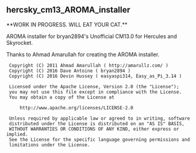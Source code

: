 ## hercsky_cm13_AROMA_installer

\*\*WORK IN PROGRESS. WILL EAT YOUR CAT.\*\*  

AROMA installer for bryan2894's Unofficial CM13.0 for Hercules and Skyrocket.

Thanks to Ahmad Amarullah for creating the AROMA installer.

```
 Copyright (C) 2011 Ahmad Amarullah ( http://amarullz.com/ )
 Copyright (C) 2016 Dave Antoine ( bryan2894 )  
 Copyright (C) 2016 Devin Hussey ( easyaspi314, Easy_as_Pi_3.14 )

 Licensed under the Apache License, Version 2.0 (the "License");
 you may not use this file except in compliance with the License.
 You may obtain a copy of the License at

     http://www.apache.org/licenses/LICENSE-2.0

 Unless required by applicable law or agreed to in writing, software  
 distributed under the License is distributed on an "AS IS" BASIS,  
 WITHOUT WARRANTIES OR CONDITIONS OF ANY KIND, either express or implied.  
 See the License for the specific language governing permissions and  
 limitations under the License.
```
